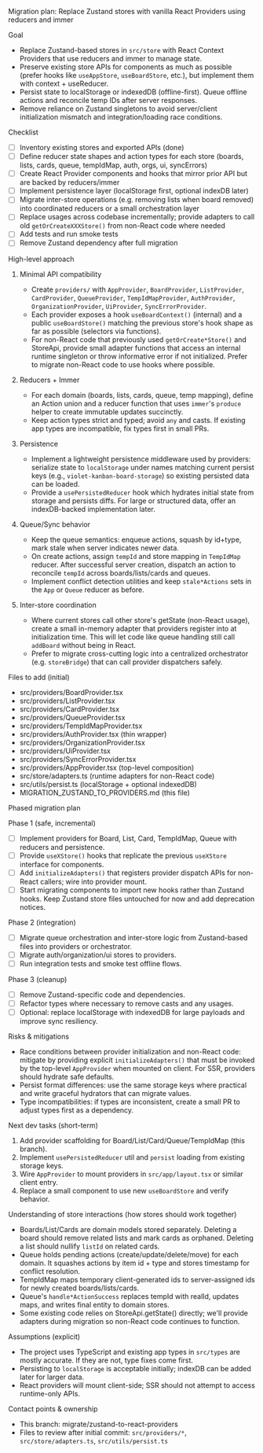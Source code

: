 Migration plan: Replace Zustand stores with vanilla React Providers using reducers and immer

Goal

-   Replace Zustand-based stores in `src/store` with React Context Providers that use reducers and immer to manage state.
-   Preserve existing store APIs for components as much as possible (prefer hooks like `useAppStore`, `useBoardStore`, etc.), but implement them with context + useReducer.
-   Persist state to localStorage or indexedDB (offline-first). Queue offline actions and reconcile temp IDs after server responses.
-   Remove reliance on Zustand singletons to avoid server/client initialization mismatch and integration/loading race conditions.

Checklist

-   [ ] Inventory existing stores and exported APIs (done)
-   [ ] Define reducer state shapes and action types for each store (boards, lists, cards, queue, tempIdMap, auth, orgs, ui, syncErrors)
-   [ ] Create React Provider components and hooks that mirror prior API but are backed by reducers/immer
-   [ ] Implement persistence layer (localStorage first, optional indexDB later)
-   [ ] Migrate inter-store operations (e.g. removing lists when board removed) into coordinated reducers or a small orchestration layer
-   [ ] Replace usages across codebase incrementally; provide adapters to call old `getOrCreateXXXStore()` from non-React code where needed
-   [ ] Add tests and run smoke tests
-   [ ] Remove Zustand dependency after full migration

High-level approach

1. Minimal API compatibility

    - Create `providers/` with `AppProvider`, `BoardProvider`, `ListProvider`, `CardProvider`, `QueueProvider`, `TempIdMapProvider`, `AuthProvider`, `OrganizationProvider`, `UiProvider`, `SyncErrorProvider`.
    - Each provider exposes a hook `useBoardContext()` (internal) and a public `useBoardStore()` matching the previous store's hook shape as far as possible (selectors via functions).
    - For non-React code that previously used `getOrCreate*Store()` and StoreApi, provide small adapter functions that access an internal runtime singleton or throw informative error if not initialized. Prefer to migrate non-React code to use hooks where possible.

2. Reducers + Immer

    - For each domain (boards, lists, cards, queue, temp mapping), define an Action union and a reducer function that uses `immer`'s `produce` helper to create immutable updates succinctly.
    - Keep action types strict and typed; avoid `any` and casts. If existing app types are incompatible, fix types first in small PRs.

3. Persistence

    - Implement a lightweight persistence middleware used by providers: serialize state to `localStorage` under names matching current persist keys (e.g., `violet-kanban-board-storage`) so existing persisted data can be loaded.
    - Provide a `usePersistedReducer` hook which hydrates initial state from storage and persists diffs. For large or structured data, offer an indexDB-backed implementation later.

4. Queue/Sync behavior

    - Keep the queue semantics: enqueue actions, squash by id+type, mark stale when server indicates newer data.
    - On create actions, assign `tempId` and store mapping in `TempIdMap` reducer. After successful server creation, dispatch an action to reconcile `tempId` across boards/lists/cards and queues.
    - Implement conflict detection utilities and keep `stale*Actions` sets in the `App` or `Queue` reducer as before.

5. Inter-store coordination
    - Where current stores call other store's getState (non-React usage), create a small in-memory adapter that providers register into at initialization time. This will let code like queue handling still call `addBoard` without being in React.
    - Prefer to migrate cross-cutting logic into a centralized orchestrator (e.g. `storeBridge`) that can call provider dispatchers safely.

Files to add (initial)

-   src/providers/BoardProvider.tsx
-   src/providers/ListProvider.tsx
-   src/providers/CardProvider.tsx
-   src/providers/QueueProvider.tsx
-   src/providers/TempIdMapProvider.tsx
-   src/providers/AuthProvider.tsx (thin wrapper)
-   src/providers/OrganizationProvider.tsx
-   src/providers/UiProvider.tsx
-   src/providers/SyncErrorProvider.tsx
-   src/providers/AppProvider.tsx (top-level composition)
-   src/store/adapters.ts (runtime adapters for non-React code)
-   src/utils/persist.ts (localStorage + optional indexedDB)
-   MIGRATION_ZUSTAND_TO_PROVIDERS.md (this file)

Phased migration plan

Phase 1 (safe, incremental)

-   [ ] Implement providers for Board, List, Card, TempIdMap, Queue with reducers and persistence.
-   [ ] Provide `useXStore()` hooks that replicate the previous `useXStore` interface for components.
-   [ ] Add `initializeAdapters()` that registers provider dispatch APIs for non-React callers; wire into provider mount.
-   [ ] Start migrating components to import new hooks rather than Zustand hooks. Keep Zustand store files untouched for now and add deprecation notices.

Phase 2 (integration)

-   [ ] Migrate queue orchestration and inter-store logic from Zustand-based files into providers or orchestrator.
-   [ ] Migrate auth/organization/ui stores to providers.
-   [ ] Run integration tests and smoke test offline flows.

Phase 3 (cleanup)

-   [ ] Remove Zustand-specific code and dependencies.
-   [ ] Refactor types where necessary to remove casts and any usages.
-   [ ] Optional: replace localStorage with indexedDB for large payloads and improve sync resiliency.

Risks & mitigations

-   Race conditions between provider initialization and non-React code: mitigate by providing explicit `initializeAdapters()` that must be invoked by the top-level `AppProvider` when mounted on client. For SSR, providers should hydrate safe defaults.
-   Persist format differences: use the same storage keys where practical and write graceful hydrators that can migrate values.
-   Type incompatibilities: if types are inconsistent, create a small PR to adjust types first as a dependency.

Next dev tasks (short-term)

1. Add provider scaffolding for Board/List/Card/Queue/TempIdMap (this branch).
2. Implement `usePersistedReducer` util and `persist` loading from existing storage keys.
3. Wire `AppProvider` to mount providers in `src/app/layout.tsx` or similar client entry.
4. Replace a small component to use new `useBoardStore` and verify behavior.

Understanding of store interactions (how stores should work together)

-   Boards/List/Cards are domain models stored separately. Deleting a board should remove related lists and mark cards as orphaned. Deleting a list should nullify `listId` on related cards.
-   Queue holds pending actions (create/update/delete/move) for each domain. It squashes actions by item id + type and stores timestamp for conflict resolution.
-   TempIdMap maps temporary client-generated ids to server-assigned ids for newly created boards/lists/cards.
-   Queue's `handle*ActionSuccess` replaces tempId with realId, updates maps, and writes final entity to domain stores.
-   Some existing code relies on StoreApi.getState() directly; we'll provide adapters during migration so non-React code continues to function.

Assumptions (explicit)

-   The project uses TypeScript and existing app types in `src/types` are mostly accurate. If they are not, type fixes come first.
-   Persisting to `localStorage` is acceptable initially; indexDB can be added later for larger data.
-   React providers will mount client-side; SSR should not attempt to access runtime-only APIs.

Contact points & ownership

-   This branch: migrate/zustand-to-react-providers
-   Files to review after initial commit: `src/providers/*`, `src/store/adapters.ts`, `src/utils/persist.ts`
